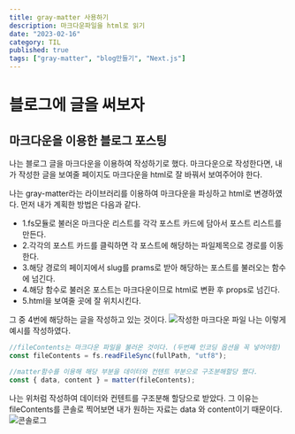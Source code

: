 ```yaml
---
title: gray-matter 사용하기
description: 마크다운파일을 html로 읽기
date: "2023-02-16"
category: TIL
published: true
tags: ["gray-matter", "blog만들기", "Next.js"]
---
```


# 블로그에 글을 써보자

## 마크다운을 이용한 블로그 포스팅

나는 블로그 글을 마크다운을 이용하여 작성하기로 했다. 마크다운으로 작성한다면, 내가 작성한 글을 보여줄 페이지도 마크다운을 html로 잘 바꿔서 보여주어야 한다. </br>

나는 gray-matter라는 라이브러리를 이용하여 마크다운을 파싱하고 html로 변경하였다.
먼저 내가 계획한 방법은 다음과 같다. </br>

- 1.fs모듈로 불러온 마크다운 리스트를 각각 포스트 카드에 담아서 포스트 리스트를 만든다.
- 2.각각의 포스트 카드를 클릭하면 각 포스트에 해당하는 파일제목으로 경로를 이동한다.
- 3.해당 경로의 페이지에서 slug를 prams로 받아 해당하는 포스트를 불러오는 함수에 넘긴다.
- 4.해당 함수로 불러온 포스트는 마크다운이므로 html로 변환 후 props로 넘긴다.
- 5.html을 보여줄 곳에 잘 위치시킨다.

그 중 4번에 해당하는 글을 작성하고 있는 것이다.
![작성한 마크다운 파일](https://user-images.githubusercontent.com/113874038/220699239-9f1a71e7-3b40-4c4d-9006-52b6cb31f292.png)
나는 이렇게 예시를 작성하였다.</br>

```javascript
//fileContents는 마크다운 파일을 불러온 것이다. (두번째 인코딩 옵션을 꼭 넣어야함)
const fileContents = fs.readFileSync(fullPath, "utf8");

//matter함수를 이용해 해당 부분을 데이터와 컨텐트 부분으로 구조분해할당 했다.
const { data, content } = matter(fileContents);
```

나는 위처럼 작성하여 데이터와 컨텐트를 구조분해 할당으로 받았다. 그 이유는 fileContents를 콘솔로 찍어보면 내가 원하는 자료는 data 와 content이기 때문이다.</br>
![콘솔로그](https://user-images.githubusercontent.com/113874038/220699332-eebcb50f-af94-4e01-ba01-88dc12d4e858.png)
